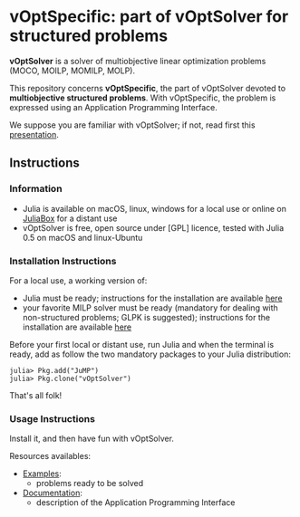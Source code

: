 # vOptSpecific: part of vOptSolver for structured problems

**vOptSolver** is a solver of multiobjective linear optimization problems (MOCO, MOILP, MOMILP, MOLP).

This repository concerns **vOptSpecific**, the part of vOptSolver devoted to **multiobjective structured problems**. With vOptSpecific, the problem is expressed using an Application Programming Interface.

We suppose you are familiar with vOptSolver; if not, read first this [presentation](https://voptsolver.github.io/vOptSolver/).


## Instructions 

### Information
- Julia is available on macOS, linux, windows for a local use or online on [JuliaBox](https://juliabox.com/) for a distant use
- vOptSolver is free, open source under [GPL] licence, tested with Julia 0.5 on macOS and linux-Ubuntu

### Installation Instructions
For a local use, a working version of:
- Julia must be ready; instructions for the installation are available [here](https://julialang.org/downloads/)
- your favorite MILP solver must be ready (mandatory for dealing with non-structured problems; GLPK is suggested); 
  instructions for the installation are available [here](http://jump.readthedocs.io/en/latest/installation.html)

Before your first local or distant use, run Julia and when the terminal is ready, add as follow the two mandatory packages to your Julia distribution: 


```
julia> Pkg.add("JuMP")
julia> Pkg.clone("vOptSolver")
```

That's all folk! 

### Usage Instructions

Install it, and then have fun with vOptSolver. 

Resources availables:

- [Examples](https://github.com/xgandibleux/vOptSolver/tree/master/examples/): 
    - problems ready to be solved
- [Documentation](https://github.com/xgandibleux/vOptSolver/tree/master/doc/): 
    - description of the Application Programming Interface 
